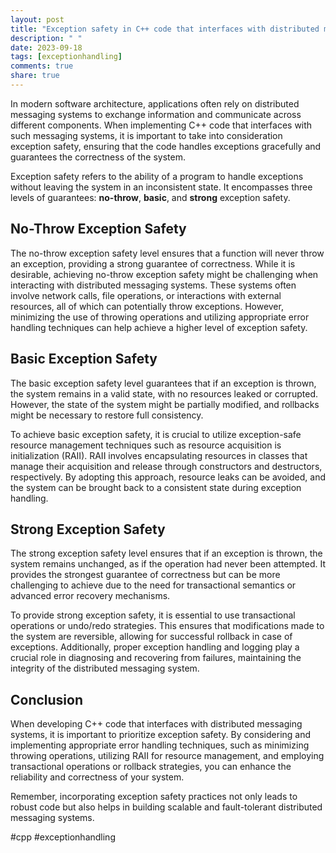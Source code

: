 ```yaml
---
layout: post
title: "Exception safety in C++ code that interfaces with distributed messaging systems"
description: " "
date: 2023-09-18
tags: [exceptionhandling]
comments: true
share: true
---
```


In modern software architecture, applications often rely on distributed messaging systems to exchange information and communicate across different components. When implementing C++ code that interfaces with such messaging systems, it is important to take into consideration exception safety, ensuring that the code handles exceptions gracefully and guarantees the correctness of the system.

Exception safety refers to the ability of a program to handle exceptions without leaving the system in an inconsistent state. It encompasses three levels of guarantees: **no-throw**, **basic**, and **strong** exception safety.

## No-Throw Exception Safety

The no-throw exception safety level ensures that a function will never throw an exception, providing a strong guarantee of correctness. While it is desirable, achieving no-throw exception safety might be challenging when interacting with distributed messaging systems. These systems often involve network calls, file operations, or interactions with external resources, all of which can potentially throw exceptions. However, minimizing the use of throwing operations and utilizing appropriate error handling techniques can help achieve a higher level of exception safety.

## Basic Exception Safety

The basic exception safety level guarantees that if an exception is thrown, the system remains in a valid state, with no resources leaked or corrupted. However, the state of the system might be partially modified, and rollbacks might be necessary to restore full consistency.

To achieve basic exception safety, it is crucial to utilize exception-safe resource management techniques such as resource acquisition is initialization (RAII). RAII involves encapsulating resources in classes that manage their acquisition and release through constructors and destructors, respectively. By adopting this approach, resource leaks can be avoided, and the system can be brought back to a consistent state during exception handling.

## Strong Exception Safety

The strong exception safety level ensures that if an exception is thrown, the system remains unchanged, as if the operation had never been attempted. It provides the strongest guarantee of correctness but can be more challenging to achieve due to the need for transactional semantics or advanced error recovery mechanisms.

To provide strong exception safety, it is essential to use transactional operations or undo/redo strategies. This ensures that modifications made to the system are reversible, allowing for successful rollback in case of exceptions. Additionally, proper exception handling and logging play a crucial role in diagnosing and recovering from failures, maintaining the integrity of the distributed messaging system.

## Conclusion

When developing C++ code that interfaces with distributed messaging systems, it is important to prioritize exception safety. By considering and implementing appropriate error handling techniques, such as minimizing throwing operations, utilizing RAII for resource management, and employing transactional operations or rollback strategies, you can enhance the reliability and correctness of your system.

Remember, incorporating exception safety practices not only leads to robust code but also helps in building scalable and fault-tolerant distributed messaging systems.

#cpp #exceptionhandling